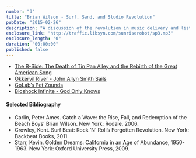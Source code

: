 ```yaml
---
number: "3"
title: "Brian Wilson - Surf, Sand, and Studio Revolution"
pubDate: "2015-02-26"
description: "A discussion of the revolution in music delivery and listener access in the transition from the 50s to the 60s."
enclosure_link: "http://traffic.libsyn.com/sunriserobot/sp3.mp3"
enclosure_length: "0"
duration: "00:00:00"
published: false
---
```

- [The B-Side: The Death of Tin Pan Alley and the Rebirth of the Great American Song](http://www.washingtonpost.com/entertainment/books/the-b-side-the-death-of-tin-pan-alley-and-the-rebirth-of-the-great-american-song/2015/01/29/4ddc6ad8-9bf2-11e4-bcfb-059ec7a93ddc_story.html)
- [Okkervil River - John Allyn Smith Sails](https://www.youtube.com/watch?v=nOK7ownE3Hg) 
- [GoLab’s Pet Zounds](http://itunes.apple.com/us/album/pet-zounds/id488364844) 
- [Bioshock Infinite - God Only Knows](https://www.youtube.com/watch?v=jUffPtS3-7A) 

#### Selected Bibliography
- Carlin, Peter Ames. Catch a Wave: the Rise, Fall, and Redemption of the Beach Boys’ Brian Wilson. New York: Rodale, 2006.
- Crowley, Kent. Surf Beat: Rock ‘N’ Roll’s Forgotten Revolution. New York: Backbeat Books, 2011.
- Starr, Kevin. Golden Dreams: California in an Age of Abundance, 1950-1963. New York: Oxford University Press, 2009.